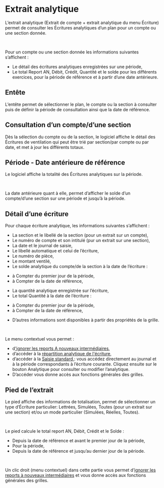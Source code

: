 # Extrait analytique


L’extrait analytique (Extrait de compte + extrait analytique du menu 
 Écriture) permet de consulter les Écritures analytiques d’un plan pour 
 un compte ou une section donnée.


 


Pour un compte ou une section donnée les informations suivantes s’affichent 
 :


* Le détail des écritures 
 analytiques enregistrées sur une période,
* Le total Report 
 AN, Débit, Crédit, Quantité et le solde pour les différents exercices, 
 pour la période de référence et à partir d’une date antérieure.


## Entête


L’entête permet de sélectionner le plan, le compte ou la section à consulter 
 puis de définir la période de consultation ainsi que la date de référence.


## Consultation d’un compte/d’une section


Dès la sélection du compte ou de la section, le logiciel affiche le 
 détail des Écritures de ventilation qui peut être trié par section/par 
 compte ou par date, et met à jour les différents totaux.


## Période - Date antérieure de référence


Le logiciel affiche la totalité des Écritures analytiques sur la période.


 


La date antérieure quant à elle, permet d’afficher le solde d’un compte/d’une 
 section sur une période et jusqu’à la période.


## Détail d’une écriture


Pour chaque écriture analytique, les informations suivantes s’affichent 
 :


* La section et le 
 libellé de la section (pour un extrait sur un compte),
* Le numéro de compte 
 et son intitulé (pur un extrait sur une section),
* La date et le journal 
 de saisie,
* Le libellé automatique 
 et celui de l’écriture,
* Le numéro de pièce,
* Le montant ventilé,
* Le solde analytique 
 du compte/de la section à la date de l’écriture :
+ à Compter du 
 premier jour de la période,
+ à Compter de 
 la date de référence,

* La quantité analytique 
 enregistrée sur l’écriture,
* Le total Quantité 
 à la date de l’écriture :
+ à Compter du 
 premier jour de la période,
+ à Compter de 
 la date de référence,

* D’autres informations 
 sont disponibles à partir des propriétés de la grille.


 


Le menu contextuel vous permet :


* d['ignorer 
 les reports A nouveaux intermédiaires](EcrituresANouveauxIntermediaires.md),
* d’accéder à la [répartition 
 analytique de l'écriture](../Saisie/Standard/RepartitionAnalytique.md),
* d’accéder à la [Saisie 
 standard,](../Saisie/Standard/SaisieStandard.md): vous accédez directement au journal et à la période 
 correspondants à l’écriture courante. Cliquez ensuite sur le bouton 
 Analytique pour consulter ou modifier l’analytique.
* D’accéder vous 
 donne accès aux fonctions générales des grilles.


## Pied de l’extrait


Le pied affiche des informations de totalisation, permet de sélectionner 
 un type d’Écriture particulier: Lettrées, Simulées, Toutes (pour un extrait 
 sur une section) et/ou un mode particulier (Simulées, Réelles, Toutes).


 


Le pied calcule le total report AN, Débit, Crédit et le Solde :


* Depuis la date 
 de référence et avant le premier jour de la période,
* Pour la période,
* Depuis la date 
 de référence et jusqu’au dernier jour de la période.


 


Un clic droit (menu contextuel) dans cette partie vous permet d’[ignorer les reports à nouveaux 
 intermédiaires](EcrituresANouveauxIntermediaires.md) et vous donne accès aux fonctions générales des grilles.


